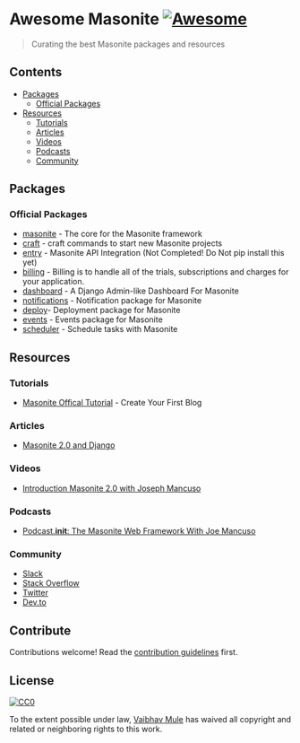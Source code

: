# Awesome Masonite [![Awesome](https://awesome.re/badge.svg)](https://awesome.re)

> Curating the best Masonite packages and resources


## Contents

- [Packages](#packages)
    - [Official Packages](#official-packages)
- [Resources](#resources)
    - [Tutorials](#tutorials)
    - [Articles](#articles)
    - [Videos](#videos)
    - [Podcasts](#podcasts)
    - [Community](#community)


## Packages

### Official Packages

- [masonite](https://github.com/MasoniteFramework/core) - The core for the Masonite framework
- [craft](https://github.com/MasoniteFramework/craft) - craft commands to start new Masonite projects
- [entry](https://github.com/MasoniteFramework/entry) - Masonite API Integration (Not Completed! Do Not pip install this yet)
- [billing](https://github.com/MasoniteFramework/billing) - Billing is to handle all of the trials, subscriptions and charges for your application.
- [dashboard](https://github.com/MasoniteFramework/dashboard) - A Django Admin-like Dashboard For Masonite
- [notifications](https://github.com/MasoniteFramework/notifications) - Notification package for Masonite
- [deploy](https://github.com/MasoniteFramework/deploy)- Deployment package for Masonite
- [events](https://github.com/MasoniteFramework/events) -  Events package for Masonite
- [scheduler](https://github.com/MasoniteFramework/scheduler) - Schedule tasks with Masonite



## Resources

### Tutorials

- [Masonite Offical Tutorial](https://docs.masoniteproject.com/creating-your-first-blog/introduction) - Create Your First Blog

### Articles

- [Masonite 2.0 and Django](https://medium.com/@idmann509/masonite-2-0-and-django-beb4986d967f)


### Videos

- [Introduction Masonite 2.0 with Joseph Mancuso](https://www.youtube.com/playlist?list=PLdR9bD5hyZiiPv3pmtkSbFOFTE2HIVmhl)

### Podcasts
- [Podcast.__init__: The Masonite Web Framework With Joe Mancuso](https://www.podcastinit.com/masonite-with-joe-mancuso-episode-174/)

### Community
- [Slack](http://slack.masoniteproject.com/)
- [Stack Overflow](https://stackoverflow.com/questions/tagged/masonite)
- [Twitter](https://twitter.com/masoniteproject)
- [Dev.to](https://dev.to/masonite)

## Contribute

Contributions welcome! Read the [contribution guidelines](CONTRIBUTING.md) first.


## License

[![CC0](http://mirrors.creativecommons.org/presskit/buttons/88x31/svg/cc-zero.svg)](http://creativecommons.org/publicdomain/zero/1.0)

To the extent possible under law, [Vaibhav Mule](https://vaibhavmule.com) has waived all copyright and
related or neighboring rights to this work.
